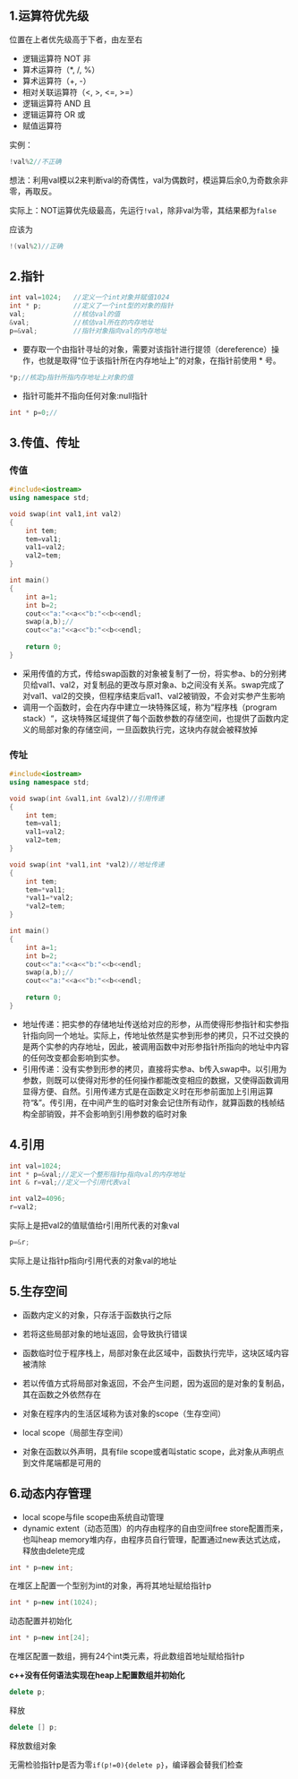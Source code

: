 ## 1.运算符优先级

位置在上者优先级高于下者，由左至右

- 逻辑运算符 NOT 非
- 算术运算符（*, /, %）
- 算术运算符（+, -）
- 相对关联运算符（<, >, <=, >=）
- 逻辑运算符 AND 且
- 逻辑运算符 OR 或
- 赋值运算符

实例：

```c++
!val%2//不正确
```

想法：利用val模以2来判断val的奇偶性，val为偶数时，模运算后余0,为奇数余非零，再取反。

实际上：NOT运算优先级最高，先运行`!val`，除非val为零，其结果都为`false`

应该为

```c++
!(val%2)//正确
```



## 2.指针

```c++
int val=1024;	//定义一个int对象并赋值1024
int * p;		//定义了一个int型的对象的指针
val;			//核估val的值
&val;			//核估val所在的内存地址
p=&val;			//指针对象指向val的内存地址
```

- 要存取一个由指针寻址的对象，需要对该指针进行提领（dereference）操作，也就是取得“位于该指针所在内存地址上”的对象，在指针前使用 * 号。

```c++
*p;//核定p指针所指内存地址上对象的值
```



- 指针可能并不指向任何对象:null指针

```c++
int * p=0;//
```



## 3.传值、传址

### 传值

```c++
#include<iostream>
using namespace std;

void swap(int val1,int val2)
{
    int tem;
    tem=val1;
    val1=val2;
    val2=tem;
}

int main()
{
    int a=1;
	int b=2;
    cout<<"a:"<<a<<"b:"<<b<<endl;
    swap(a,b);//
    cout<<"a:"<<a<<"b:"<<b<<endl;
    
    return 0;
}
```

  - 采用传值的方式，传给swap函数的对象被复制了一份，将实参a、b的分别拷贝给val1、val2，对复制品的更改与原对象a、b之间没有关系。swap完成了对val1、val2的交换，但程序结束后val1、val2被销毁，不会对实参产生影响
  - 调用一个函数时，会在内存中建立一块特殊区域，称为“程序栈（program stack）“，这块特殊区域提供了每个函数参数的存储空间，也提供了函数内定义的局部对象的存储空间，一旦函数执行完，这块内存就会被释放掉


### 传址

```c++
#include<iostream>
using namespace std;

void swap(int &val1,int &val2)//引用传递
{
    int tem;
    tem=val1;
    val1=val2;
    val2=tem;
}

void swap(int *val1,int *val2)//地址传递
{
    int tem;
    tem=*val1;
    *val1=*val2;
    *val2=tem;
}

int main()
{
    int a=1;
	int b=2;
    cout<<"a:"<<a<<"b:"<<b<<endl;
    swap(a,b);//
    cout<<"a:"<<a<<"b:"<<b<<endl;
    
    return 0;
}
```

- 地址传递：把实参的存储地址传送给对应的形参，从而使得形参指针和实参指针指向同一个地址。实际上，传地址依然是实参到形参的拷贝，只不过交换的是两个实参的内存地址，因此，被调用函数中对形参指针所指向的地址中内容的任何改变都会影响到实参。
- 引用传递：没有实参到形参的拷贝，直接将实参a、b传入swap中。以引用为参数，则既可以使得对形参的任何操作都能改变相应的数据，又使得函数调用显得方便、自然。引用传递方式是在函数定义时在形参前面加上引用运算符“&”。传引用，在中间产生的临时对象会记住所有动作，就算函数的栈帧结构全部销毁，并不会影响到引用参数的临时对象

## 4.引用

```c++
int val=1024;
int * p=&val;//定义一个整形指针p指向val的内存地址
int & r=val;//定义一个引用代表val
```
```c++
int val2=4096;
r=val2;
```
实际上是把val2的值赋值给r引用所代表的对象val

```c++
p=&r;
```
实际上是让指针p指向r引用代表的对象val的地址

## 5.生存空间

- 函数内定义的对象，只存活于函数执行之际
- 若将这些局部对象的地址返回，会导致执行错误
- 函数临时位于程序栈上，局部对象在此区域中，函数执行完毕，这块区域内容被清除
- 若以传值方式将局部对象返回，不会产生问题，因为返回的是对象的复制品，其在函数之外依然存在



- 对象在程序内的生活区域称为该对象的scope（生存空间）
- local scope（局部生存空间）
- 对象在函数以外声明，具有file scope或者叫static scope，此对象从声明点到文件尾端都是可用的

## 6.动态内存管理

- local scope与file scope由系统自动管理
- dynamic extent（动态范围）的内存由程序的自由空间free store配置而来，也叫heap memory堆内存，由程序员自行管理，配置通过new表达式达成，释放由delete完成



```c++
int * p=new int;
```

在堆区上配置一个型别为int的对象，再将其地址赋给指针p

```c++
int * p=new int(1024);
```

动态配置并初始化

```c++
int * p=new int[24];
```

在堆区配置一数组，拥有24个int类元素，将此数组首地址赋给指针p

**c++没有任何语法实现在heap上配置数组并初始化**

```c++
delete p;
```

释放

```c++
delete [] p;
```

释放数组对象

无需检验指针p是否为零`if(p!=0){delete p}`，编译器会替我们检查


































